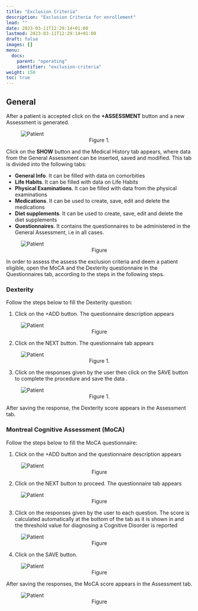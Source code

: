 ```yaml
---
title: "Exclusion Criteria"
description: "Exclusion Criteria for enrollement"
lead: ""
date: 2023-03-11T12:29:14+01:00
lastmod: 2023-03-11T12:29:14+01:00
draft: false
images: []
menu:
  docs:
    parent: "operating"
    identifier: "exclusion-criteria"
weight: 150
toc: true
---
```


## General

After a patient is accepted click on the __+ASSESSMENT__ button  and a new Assessment is
generated.

<figure id="Pic_56" >
<img src="images/Pic_56a.png" alt="Patient">
<figcaption style="text-align:center">Figure 1. </figcaption>
</figure>

Click on the __SHOW__ button and the Medical History tab appears, where data from the General
Assessment can be inserted, saved and modified. This tab is divided into the following tabs:

- __General Info__. It can be filled with data on comorbities
- __Life Habits__. It can be filled with data on Life Habits
- __Physical Examinations__. It can be filled with data from the physical examinations
- __Medications__. It can be used to create, save, edit and delete the medications
- __Diet supplements__. It can be used to create, save, edit and delete the diet supplements
- __Questionnaires__. It contains the questionnaires to be administered in the General Assessment, i.e in all
cases.

<figure id="Pic_57" >
<img src="images/Pic_57.png" alt="Patient">
<figcaption style="text-align:center">Figure  </figcaption>
</figure>

In order to assess the assess the exclusion criteria and deem a patient eligible, open the MoCA and the
Dexterity questionnaire in the Questionnaires tab, according to the steps in the following steps.

### Dexterity

Follow the steps below to fill the Dexterity question:

1. Click on the +ADD button. The questionnaire description appears

<figure id="Pic_58" >
<img src="images/Pic_58.png" alt="Patient">
<figcaption style="text-align:center">Figure  </figcaption>
</figure>

2. Click on the NEXT button. The questionnaire tab appears 

<figure id="Pic_59" >
<img src="images/Pic_59.png" alt="Patient">
<figcaption style="text-align:center">Figure 1. </figcaption>
</figure>

3. Click on the responses given by the user then click on the SAVE button to complete the procedure and
save the data .

<figure id="Pic_60" >
<img src="images/Pic_60.png" alt="Patient">
<figcaption style="text-align:center">Figure 1. </figcaption>
</figure>

After saving the response, the Dexterity score appears in the Assessment tab.

### Montreal Cognitive Assessment (MoCA)

Follow the steps below to fill the MoCA questionnaire:

1. Click on the +ADD button and the questionnaire description appears 

<figure id="Pic_61" >
<img src="images/Pic_61.png" alt="Patient">
<figcaption style="text-align:center">Figure  </figcaption>
</figure>

2. Click on the NEXT button to proceed. The questionnaire tab appears 

<figure id="Pic_62" >
<img src="images/Pic_62.png" alt="Patient">
<figcaption style="text-align:center">Figure </figcaption>
</figure>


3. Click on the responses given by the user to each question. The score is calculated automatically at the
bottom of the tab as it is shown in and the threshold value for diagnosing a Cognitive Disorder is reported

<figure id="Pic_63" >
<img src="images/Pic_63.png" alt="Patient">
<figcaption style="text-align:center">Figure </figcaption>
</figure>

4. Click on the SAVE button.

<figure id="Pic_64" >
<img src="images/Pic_64.png" alt="Patient">
<figcaption style="text-align:center">Figure </figcaption>
</figure>

After saving the responses, the MoCA score appears in the Assessment tab.

<figure id="Pic_65" >
<img src="images/Pic_65.png" alt="Patient">
<figcaption style="text-align:center">Figure </figcaption>
</figure>